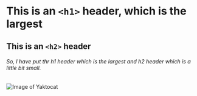 # This is an `<h1>` header, which is the largest

## This is an `<h2>` header

###### So, I have put thr h1 header which is the largest and h2 header which is a little bit small. 

![Image of Yaktocat](https://octodex.github.com/images/yaktocat.png)





